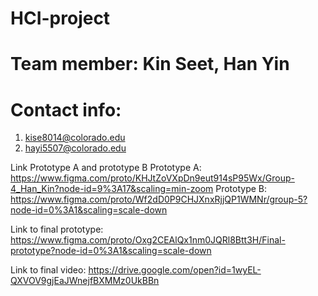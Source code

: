 # HCI-project
# Team member: Kin Seet, Han Yin
# Contact info:
1. kise8014@colorado.edu
2. hayi5507@colorado.edu

Link Prototype A and prototype B
Prototype A:
https://www.figma.com/proto/KHJtZoVXpDn9eut914sP95Wx/Group-4_Han_Kin?node-id=9%3A17&scaling=min-zoom
Prototype B:
https://www.figma.com/proto/Wf2dD0P9CHJXnxRjjQP1WMNr/group-5?node-id=0%3A1&scaling=scale-down

Link to final prototype:
https://www.figma.com/proto/Oxg2CEAlQx1nm0JQRl8Btt3H/Final-prototype?node-id=0%3A1&scaling=scale-down

Link to final video:
https://drive.google.com/open?id=1wyEL-QXVOV9gjEaJWnejfBXMMz0UkBBn
